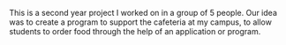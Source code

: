 This is a second year project I worked on in a group of 5 people. Our idea was to create a program to support the cafeteria at my campus, to allow students to order food through the help of an application or program.
